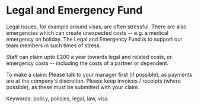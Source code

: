 # Legal and Emergency Fund

Legal issues, for example around visas, are often stressful.
There are also emergencies which can create unexpected costs -- e.g. a medical emergency on holiday.
The Legal and Emergency Fund is to support our team members in such times of stress.

Staff can claim upto £200 a year towards legal and related costs, or emergency costs
-- including the costs of a partner or dependent.

To make a claim: Please talk to your manager first (if possible), as payments are at the company's discretion. Please keep invoices / receipts (where possible), as these must be submitted with your claim.

Keywords: policy, policies, legal, law, visa
